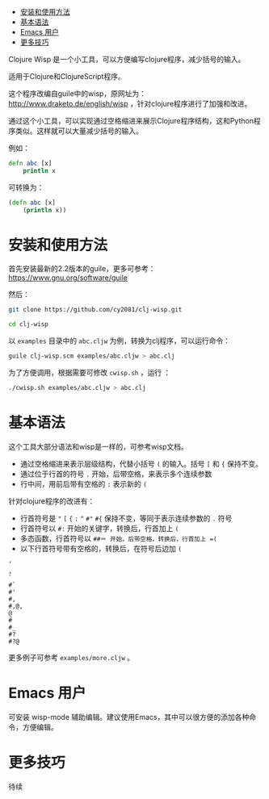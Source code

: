 - [安装和使用方法](#sec-1)
- [基本语法](#sec-2)
- [Emacs 用户](#sec-3)
- [更多技巧](#sec-4)

Clojure Wisp 是一个小工具，可以方便编写clojure程序，减少括号的输入。

适用于Clojure和ClojureScript程序。

这个程序改编自guile中的wisp，原网址为： <http://www.draketo.de/english/wisp> ，针对clojure程序进行了加强和改进。

通过这个小工具，可以实现通过空格缩进来展示Clojure程序结构，这和Python程序类似。这样就可以大量减少括号的输入。

例如：

```clojure
defn abc [x]
    println x
```

可转换为：

```clojure
(defn abc [x]
    (println x))
```

# 安装和使用方法<a id="sec-1"></a>

首先安装最新的2.2版本的guile，更多可参考： <https://www.gnu.org/software/guile>

然后：

```sh
git clone https://github.com/cy2081/clj-wisp.git

cd clj-wisp
```

以 `examples` 目录中的 `abc.cljw` 为例，转换为clj程序，可以运行命令：

```sh
guile clj-wisp.scm examples/abc.cljw > abc.clj
```

为了方便调用，根据需要可修改 `cwisp.sh` ，运行 ：

```sh
./cwisp.sh examples/abc.cljw > abc.clj
```

# 基本语法<a id="sec-2"></a>

这个工具大部分语法和wisp是一样的，可参考wisp文档。

-   通过空格缩进来表示层级结构，代替小括号 `(` 的输入。括号 `[` 和 `{` 保持不变。
-   通过位于行首的符号 `.` 开始，后带空格，来表示多个连续参数
-   行中间，用前后带有空格的 `:` 表示新的 `(`

针对clojure程序的改进有：

-   行首符号是 `"` `[` `{` `:` `^` `#"` `#{` 保持不变，等同于表示连续参数的 `.` 符号
-   行首符号以 `#:` 开始的关键字，转换后，行首加上 `(`
-   多态函数，行首符号以 `##＝ 开始，后带空格，转换后，行首加上 =(`
-   以下行首符号带有空格的，转换后，在符号后边加 `(`

```
'  
, 
` 
#` 
#' 
#, 
#,@, 
@ 
# 
#_ 
#? 
#?@
```

更多例子可参考 `examples/more.cljw` 。

# Emacs 用户<a id="sec-3"></a>

可安装 wisp-mode 辅助编辑。建议使用Emacs，其中可以很方便的添加各种命令，方便编辑。

# 更多技巧<a id="sec-4"></a>

待续
